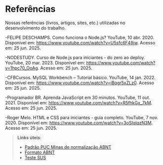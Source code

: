 # Referências

Nossas referências (livros, artigos, sites, etc.) utilizadas no desenvolvimento do trabalho.


-FELIPE DESCHAMPS. Como funciona o Node.js? YouTube, 10 abr. 2020. Disponível em: https://www.youtube.com/watch?v=U5sfc6F48jw. Acesso em: 25 jun. 2025.

-NODESTUDY. Curso de Node.js para iniciantes - do zero ao deploy. YouTube, 20 mar. 2023. Disponível em: https://www.youtube.com/watch?v=1hpc70_OoAg. Acesso em: 25 jun. 2025.

-CFBCursos. MySQL Workbench – Tutorial básico. YouTube, 14 jan. 2022. Disponível em: https://www.youtube.com/watch?v=iBqgr5xZLz0. Acesso em: 25 jun. 2025.

-Programador BR. Aprenda JavaScript em 30 minutos. YouTube, 11 out. 2021. Disponível em: https://www.youtube.com/watch?v=R5fhkGx_7kM. Acesso em: 25 jun. 2025.

-Roger Melo. HTML e CSS para iniciantes - guia completo. YouTube, 7 nov. 2020. Disponível em: https://www.youtube.com/watch?v=3oSIqIqzN3M. Acesso em: 25 jun. 2025.

> **Links úteis**:
> - [Padrão PUC Minas de normalização ABNT](http://portal.pucminas.br/biblioteca/documentos/GUIA-COMPLETO-ABNT-Elaborar-formatar-trabalho-cientificoNOVO.pdf)
> - [Formato ABNT](https://www.normastecnicas.com/abnt/)
> - [Teste SUS](https://brasil.uxdesign.cc/guia-atualizado-de-como-utilizar-a-escala-sus-system-usability-scale-no-seu-produto-ab773f29c522)

